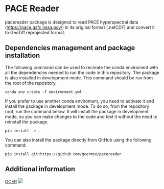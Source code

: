 # PACE Reader
pacereader package is designed to read PACE hyperspectral data (https://pace.gsfc.nasa.gov/) in its original format (.netCDF) and convert it to GeoTiff reprojected format.

## Dependencies management and package installation
The following command can be used to recreate the conda enviroment with all the dependencies needed to run the code in this repository. The package is also installed in development mode. This command should be run from the root of the repository.
```
conda env create -f environment.yml
```
If you prefer to use another conda enviroment, you need to activate it and install the package in development mode. To do so, from the repository root, run the command below. It will install the package in development mode, so you can make changes to the code and test it without the need to reinstall the package.
```
pip install -e .
```
You can also install the package directly from GitHub using the following command:
```
pip install git+https://github.com/gcermsu/pacereader
```
## Additional information
[GCER](https://www.gcerlab.com/)
![](./docs/gcer_logo.png)